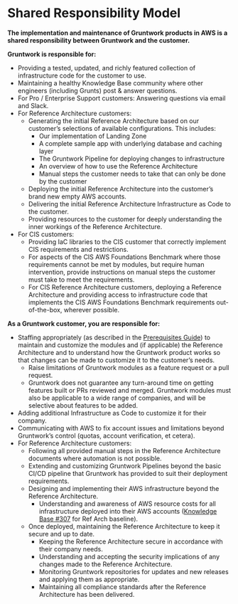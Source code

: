 # Shared Responsibility Model

**The implementation and maintenance of Gruntwork products in AWS is a shared responsibility between Gruntwork and the customer.**

**Gruntwork is responsible for:**

- Providing a tested, updated, and richly featured collection of infrastructure code for the customer to use.
- Maintaining a healthy Knowledge Base community where other engineers (including Grunts) post & answer questions.
- For Pro / Enterprise Support customers: Answering questions via email and Slack.
- For Reference Architecture customers:
    - Generating the initial Reference Architecture based on our customer’s selections of available configurations. This includes:
        - Our implementation of Landing Zone
        - A complete sample app with underlying database and caching layer
        - The Gruntwork Pipeline for deploying changes to infrastructure
        - An overview of how to use the Reference Architecture
        - Manual steps the customer needs to take that can only be done by the customer
    - Deploying the initial Reference Architecture into the customer’s brand new empty AWS accounts.
    - Delivering the initial Reference Architecture Infrastructure as Code to the customer.
    - Providing resources to the customer for deeply understanding the inner workings of the Reference Architecture.
- For CIS customers:
    - Providing IaC libraries to the CIS customer that correctly implement CIS requirements and restrictions.
    - For aspects of the CIS AWS Foundations Benchmark where those requirements cannot be met by modules, but require human intervention, provide instructions on manual steps the customer must take to meet the requirements.
    - For CIS Reference Architecture customers, deploying a Reference Architecture and providing access to infrastructure code that implements the CIS AWS Foundations Benchmark requirements out-of-the-box, wherever possible.

**As a Gruntwork customer, you are responsible for:**

- Staffing appropriately (as described in the [Prerequisites Guide](/intro/overview/reference-architecture-prerequisites-guide/)) to maintain and customize the modules and (if applicable) the Reference Architecture and to understand how the Gruntwork product works so that changes can be made to customize it to the customer’s needs.
    - Raise limitations of Gruntwork modules as a feature request or a pull request.
    - Gruntwork does not guarantee any turn-around time on getting features built or PRs reviewed and merged. Gruntwork modules must also be applicable to a wide range of companies, and will be selective about features to be added.
- Adding additional Infrastructure as Code to customize it for their company.
- Communicating with AWS to fix account issues and limitations beyond Gruntwork’s control (quotas, account verification, et cetera).
- For Reference Architecture customers:
    - Following all provided manual steps in the Reference Architecture documents where automation is not possible.
    - Extending and customizing Gruntwork Pipelines beyond the basic CI/CD pipeline that Gruntwork has provided to suit their deployment requirements.
    - Designing and implementing their AWS infrastructure beyond the Reference Architecture.
        - Understanding and awareness of AWS resource costs for all infrastructure deployed into their AWS accounts ([Knowledge Base #307](https://github.com/gruntwork-io/knowledge-base/discussions/307) for Ref Arch baseline).
    - Once deployed, maintaining the Reference Architecture to keep it secure and up to date.
        - Keeping the Reference Architecture secure in accordance with their company needs.
        - Understanding and accepting the security implications of any changes made to the Reference Architecture.
        - Monitoring Gruntwork repositories for updates and new releases and applying them as appropriate.
        - Maintaining all compliance standards after the Reference Architecture has been delivered.
